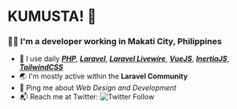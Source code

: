 # KUMUSTA! :wave:

### :man_technologist: I'm a developer working in Makati City, Philippines

* :toolbox: I use daily [_**PHP**_](https://www.php.net/), [_**Laravel**_](https://laravel.com/), [_**Laravel Livewire**_](https://laravel-livewire.com/), [**_VueJS_**](https://vuejs.org/), [**_InertiaJS_**](https://inertiajs.com/), [**_TailwindCSS_**](https://tailwindcss.com/)
* :earth_asia: I'm mostly active within the **Laravel Community**
* :speech_balloon: Ping me about _Web Design and Development_
* :mailbox_with_mail: Reach me at Twitter: ![Twitter Follow](https://img.shields.io/twitter/follow/luigircruz?label=%40luigircruz&style=social)

